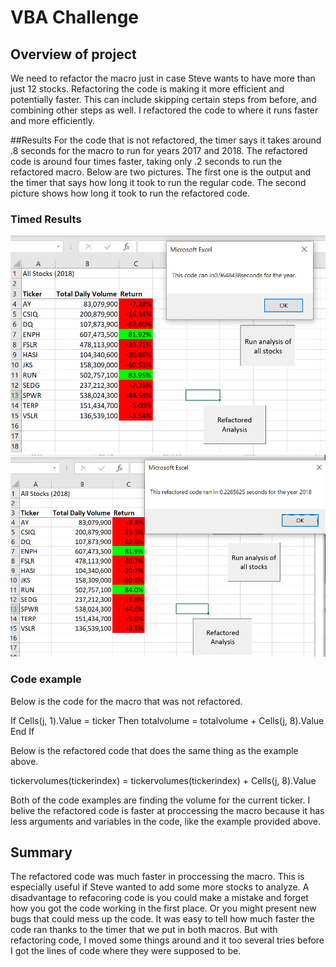 # VBA Challenge

## Overview of project
We need to refactor the macro just in case Steve wants to have more than just 12 stocks. Refactoring the code is making it more efficient and potentially faster. This can include skipping certain steps from before, and combining other steps as well. I refactored the code to where it runs faster and more efficiently. 

##Results
For the code that is not refactored, the timer says it takes around .8 seconds for the macro to run for years 2017 and 2018. The refactored code is around four times faster, taking only .2 seconds to run the refactored macro. Below are two pictures. The first one is the output and the timer that says how long it took to run the regular code. The second picture shows how long it took to run the refactored code. 
### Timed Results
![2018 no refactor vba chall](https://github.com/JoelS-Pebbles/stock-analysis/blob/master/2018%20no%20refactor%20vba%20chall.PNG)
![2018 refactor vba chall](https://github.com/JoelS-Pebbles/stock-analysis/blob/master/2018%20refactor%20vba%20chall.PNG)

### Code example
Below is the code for the macro that was not refactored. 

If Cells(j, 1).Value = ticker Then
        totalvolume = totalvolume + Cells(j, 8).Value
    End If
    
Below is the refactored code that does the same thing as the example above. 

tickervolumes(tickerindex) = tickervolumes(tickerindex) + Cells(j, 8).Value

Both of the code examples are finding the volume for the current ticker. I belive the refactored code is faster at proccessing the macro because it has less arguments and variables in the code, like the example provided above. 


## Summary
The refactored code was much faster in proccessing the macro. This is especially useful if Steve wanted to add some more stocks to analyze. A disadvantage to refacoring code is you could make a mistake and forget how you got the code working in the first place. Or you might present new bugs that could mess up the code. It was easy to tell how much faster the code ran thanks to the timer that we put in both macros. But with refactoring code, I moved some things around and it too several tries before I got the lines of code where they were supposed to be. 
